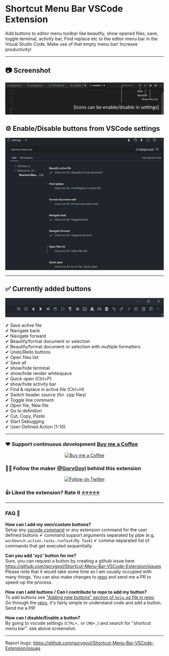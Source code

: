 # Shortcut Menu Bar VSCode Extension

Add buttons to editor menu toolbar like beautify, show opened files, save, toggle terminal, activity bar, Find replace etc to the editor menu bar in the Visual Studio Code. Make use of that empty menu bar! Increase productivity!

---

## 📷 Screenshot

![shortcut menu bar](images/intro.png)

## ⚙ Enable/Disable buttons from VSCode settings

![shortcut menu bar](images/settings.png)

---

## ✅ Currently added buttons

![shortcut menu bar](images/all_buttons.png)

✔ Save active file  
✔ Navigate back  
✔ Navigate forward  
✔ Beautify/format document or selection  
✔ Beautify/format document or selection with multiple formatters  
✔ Undo/Redo buttons  
✔ Open files list  
✔ Save all  
✔ show/hide terminal  
✔ show/hide render whitespace  
✔ Quick open (Ctrl+P)  
✔ show/hide activity bar  
✔ Find & replace in active file (Ctrl+H)  
✔ Switch header source (for .cpp files)  
✔ Toggle line comment  
✔ Open file, New file  
✔ Go to definition  
✔ Cut, Copy, Paste  
✔ Start Debugging  
✔ User-Defined Action (1-10)

---

### ❤ Support continuous development [Buy me a Coffee](https://ko-fi.com/gorvgoyl)

<p align="center">
  <a href="https://ko-fi.com/gorvgoyl">
  <img src="https://github.com/appcraftstudio/buymeacoffee/raw/master/Images/snapshot-bmc-button.png" width="200" alt="Buy me a Coffee"/>
  </a>
</p>

### 👨‍💻 Follow the maker [@GorvGoyl](https://twitter.com/intent/follow?user_id=325435736) behind this extension

<p align="center">
  <a href="https://twitter.com/intent/follow?user_id=325435736">
  <img src="https://img.shields.io/badge/@GorvGoyl-1da1f2?style=for-the-badge&labelColor=1da1f2&color=1da1f2&logo=twitter&logoColor=white&label=Follow" alt="Follow on Twitter"/>
  </a>
</p>

### 👍 Liked the extension? Rate it [⭐⭐⭐⭐⭐](https://marketplace.visualstudio.com/items?itemName=jerrygoyal.shortcut-menu-bar)

---

### FAQ 🙋‍

**How can I add my own/custom buttons?**  
Setup any [vscode command](https://code.visualstudio.com/docs/getstarted/keybindings#_default-keyboard-shortcuts) or any extension command for the user defined buttons
✔ command support arguments separated by pipe (e.g. `workbench.action.tasks.runTask|My Task`)
✔ comma-separated list of commands that get executed sequentially

**Can you add 'xyz' button for me?**  
Sure, you can request a button by creating a github issue here https://github.com/gorvgoyl/Shortcut-Menu-Bar-VSCode-Extension/issues
Please note that it would take some time as I am usually occupied with many things.
You can also make changes to [repo](https://github.com/gorvgoyl/Shortcut-Menu-Bar-VSCode-Extension/) and send me a PR to speed-up the process.

**How can I add buttons / Can I contribute to repo to add my button?**  
To add buttons see ["Adding new buttons" section of `help.md` file in repo](https://github.com/GorvGoyl/Shortcut-Menu-Bar-VSCode-Extension/blob/master/help.md#adding-new-buttons).  
Go through the [repo](https://github.com/gorvgoyl/Shortcut-Menu-Bar-VSCode-Extension/), it's fairly simple to understand code and add a button. Send me a PR!

**How can I disable/Enable a button?**  
By going to vscode settings (`CTRL+,` or `CMD+,`) and search for "shortcut menu bar". see above screenshot.

---

Report bugs: https://github.com/gorvgoyl/Shortcut-Menu-Bar-VSCode-Extension/issues
